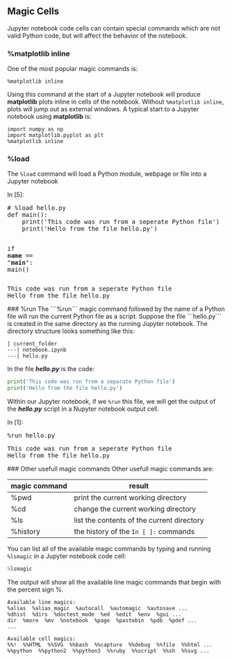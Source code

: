 
## Magic Cells
Jupyter notebook code cells can contain special commands which are not valid Python code, but will affect the behavior of the notebook.
### %matplotlib inline
One of the most popular magic commands is:

```
%matplotlib inline
```

Using this command at the start of a Jupyter notebook will produce **matplotlib** plots inline in cells of the notebook. Without ```%matplotlib inline```, plots will jump out as external windows. A typical start to a Jupyter notebook using **matplotlib** is:

```
import numpy as np
import matplotlib.pyplot as plt
%matplotlib inline
```

### %load
The ```%load``` command will load a Python module, webpage or file into a Jupyter notebook
<div class="cell border-box-sizing code_cell rendered">
<div class="input">
<div class="prompt input_prompt">In&nbsp;[5]:</div>
<div class="inner_cell">
    <div class="input_area">
<div class=" highlight hl-ipython3"><pre><span></span><span class="c1"># %load hello.py</span>
<span class="k">def</span> <span class="nf">main</span><span class="p">():</span>
    <span class="nb">print</span><span class="p">(</span><span class="s1">&#39;This code was run from a seperate Python file&#39;</span><span class="p">)</span>
    <span class="nb">print</span><span class="p">(</span><span class="s1">&#39;Hello from the file hello.py&#39;</span><span class="p">)</span>
    
<span class="k">if</span> <span class="vm">__name__</span> <span class="o">==</span> <span class="s2">&quot;__main__&quot;</span><span class="p">:</span>
    <span class="n">main</span><span class="p">()</span>
</pre></div>

</div>
</div>
</div>

<div class="output_wrapper">
<div class="output">


<div class="output_area">

<div class="prompt"></div>


<div class="output_subarea output_stream output_stdout output_text">
<pre>This code was run from a seperate Python file
Hello from the file hello.py
</pre>
</div>
</div>

</div>
</div>

</div>
### %run
The ```%run``` magic command followed by the name of a Python file will run the current Python file as a script. Suppose the file ```hello.py``` is created in the same directory as the running Jupyter notebook. The directory structure looks something like this:

```
| current_folder
---| notebook.ipynb
---| hello.py
```

In the file **_hello.py_** is the code:

```python
print('This code was run from a separate Python file')
print('Hello from the file hello.py')
```

Within our Jupyter notebook, if we ```%run``` this file, we will get the output of the **_hello.py_** script in a Nupyter notebook output cell.

<div class="cell border-box-sizing code_cell rendered">
<div class="input">
<div class="prompt input_prompt">In&nbsp;[1]:</div>
<div class="inner_cell">
    <div class="input_area">
<div class=" highlight hl-ipython3"><pre><span></span><span class="o">%</span><span class="k">run</span> hello.py
</pre></div>

</div>
</div>
</div>

<div class="output_wrapper">
<div class="output">


<div class="output_area">

<div class="prompt"></div>


<div class="output_subarea output_stream output_stdout output_text">
<pre>This code was run from a seperate Python file
Hello from the file hello.py
</pre>
</div>
</div>

</div>
</div>

</div>
### Other usefull magic commands
Other usefull magic commands are:

| magic command | result |
| --- | --- |
| %pwd | print the current working directory |
| %cd | change the current working directory |
| %ls | list the contents of the current directory |
| %history | the history of the ```In [ ]:``` commands |

You can list all of the available magic commands by typing and running ```%lsmagic``` in a Jupyter notebook code cell:
```python
%lsmagic
```

The output will show all the available line magic commands that begin with the percent sign %.

```text
Available line magics:
%alias  %alias_magic  %autocall  %automagic  %autosave ...
%dhist  %dirs  %doctest_mode  %ed  %edit  %env  %gui ...
dir  %more  %mv  %notebook  %page  %pastebin  %pdb  %pdef ...
...

Available cell magics:
%%!  %%HTML  %%SVG  %%bash  %%capture  %%debug  %%file  %%html ...
%%python  %%python2  %%python3  %%ruby  %%script  %%sh  %%svg ...
```

 

